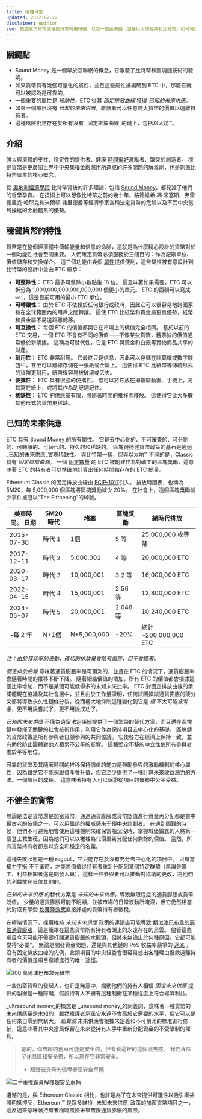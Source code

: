 ```yaml
---
title: 穩健貨幣
updated: 2022-02-22
disclaimer: opinion
seo: 概述賦予貨幣價值的貨幣有用特徵，以及一些區塊鏈（包括以太坊經典和比特幣）如何有意地將這些特徵應用到它們的貨幣政策中以確保去中心化和長壽。
---
```


## 關鍵點

- Sound Money 是一個早於互聯網的概念，它激發了比特幣和區塊鏈技術的發明。
- 如果貨幣具有幾個可量化的屬性，並且這些屬性被編碼到 ETC 中，那麼它就可以被認為是可靠的。
- 一個重要的屬性是 _稀缺性_，ETC 從其 _固定排放曲線_ 獲得 _已知的未來供應_。
- 如果一個項目沒有 _已知的未來供應_，維護者可以任意誇大貨幣的價值以遠離持有者。
- 這種風險仍然存在於所有沒有 _固定排放曲線_的鏈上，包括以太坊™。

## 介紹

強大經濟體的支柱、穩定性的提供者、健康 [時間偏好](https://www.youtube.com/watch?v=k5XbLm3pEfI)激勵者、繁榮的創造者。 穩健貨幣是更廣闊世界中中央集權金融濫用所造成的許多問題的解毒劑，也是刺激比特幣誕生的核心概念。

從 [奧地利經濟學院](https://mises.org/topics/bitcoin) 比特幣背後的許多理論，包括 [Sound Money](https://mises.org/library/principle-sound-money)，都見證了他們的哲學孕育。 在技術上可以想像比特幣之前的幾十年，路德維希·馮·米塞斯、弗雷德里克·哈耶克和米爾頓·弗里德曼等經濟學家宣稱法定貨幣的危險以及不受中央當局操縱的金融體系的優勢。

## 穩健貨幣的特性

貨幣是在整個經濟體中傳輸能量和信息的命脈，這就是為什麼精心設計的貨幣對於一個功能性社會至關重要。 人們確定貨幣必須服務於三個目的：作為記賬單位、價值儲存和交換媒介。 這三個功能由幾個 [屬性](https://cryptowhat.com/properties-of-sound-money/)提供便利，這些屬性被有意設計到比特幣的設計中並由 ETC 繼承：

- **可整除性：** ETC 最多可整除小數點後 18 位。 這意味著如果需要，ETC 可以拆分為 1,000,000,000,000,000,000 個更小的單元。 ETC 的面額可以寫成 `wei`，這是目前可用的最小 ETC 單位。
- **可轉讓性：** 由於 ETC 不依賴於任何銀行或政府，因此它可以很容易地跨國家和在全球範圍內的用戶之間轉讓。 這使 ETC 比紙幣和貴金屬更具優勢，紙幣和貴金屬不易遠距離轉移。
- **可互換性：** 每個 ETC 的價值都與它在市場上的價值完全相同。 基於以前的 ETC 交易，一個 ETC 不會有不同的價值——不像某些貨幣，舊票據的價值通常低於新票據。 這稱為可替代性，它是 ETC 與黃金和白銀等實物商品共享的財產。
- **耐用性：** ETC 非常耐用。 它最終只是信息，因此可以存儲在計算機或數字錢包中，甚至可以離線存儲在一張紙或金屬上。 這使得 ETC 比紙幣等傳統形式的貨幣更耐用，紙幣很容易被破壞或丟失。
- **便攜性：** ETC 具有很強的便攜性。 您可以將它放在拇指驅動器、手機上，將其寫在紙上，或將其作為助記詞記住。
- **稀缺性：** ETC 的供應量有限，將隨著時間的推移而釋放。 這使得它比大多數其他形式的貨幣更稀缺。

## 已知的未來供應

ETC 具有 Sound Money 的所有屬性。 它是去中心化的、不可審查的、可分割的、可轉讓的、可替代的、持久的和稀缺的。 區塊鏈穩健貨幣政策的基石是通過 _已知的未來供應_實現稀缺性。 與比特幣一樣，但與以太坊™ 不同的是，Classic 具有 _固定排放曲線_。 一個 [固定數量](https://etcis.money/) 的 ETC 被創建作為對礦工的區塊獎勵，這意味著 ETC 的持有者可以準確地計算出任何時間點存在的 ETC 總量。

Ethereum Classic 的固定排放曲線由 [ECIP-1017](https://ecips.ethereumclassic.org/ECIPs/ecip-1017)引入。 排放時間表，也稱為 5M20，每 5,000,000 個區塊將區塊獎勵減少 20%。 在社會上，這個區塊獎勵減少事件被冠以“The Fifthening”的綽號。

| 美東時間。 日期   | 5M20時代 | 堵塞          | 區塊獎勵    | 總時代排放               |
| ---------- | ------ | ----------- | ------- | ------------------- |
| 2015-07-30 | 時代 1   | 1個          | 5 等     | 25,000,000 枚等幣      |
| 2017-12-11 | 時代 2   | 5,000,001   | 4 等     | 20,000,000 ETC      |
| 2020-03-17 | 時代 3   | 10,000,001  | 3.2 等   | 16,000,000 ETC      |
| 2022-04-15 | 時代 4   | 15,000,001  | 2.56 等  | 12,800,000 ETC      |
| 2024-05-07 | 時代 5   | 20,000,001  | 2.048 等 | 10,240,000 ETC      |
| ~每 2 年     | N+1個   | N+5,000,000 | -20%    | 總計 ~200,000,000 ETC |

_注：由於叔叔率的波動，確切的排放量會略有偏差，但不會顯著。_

_固定排放曲線_ 意味著通貨膨脹率是可預測的，並且在 ETC 的情況下，通貨膨脹率會隨著時間的推移不斷下降。 隨著網絡價值的增加，所有 ETC 的價值都會根據這個比率增加，而不是某個可能低得多的未知未來比率。 ETC 對固定排放曲線的承諾體現在協議及其社會層中，並且由於工作量證明，任何試圖操縱通貨膨脹的硬分叉都將導致永久性鏈條分裂，從而極大地抑制這種變化到它是 _極_ 不太可能被考慮，更不用說嘗試了，更不用說成功了。

_已知的未來供應_ 不僅為遺留法定係統提供了一個繁榮的替代方案，而且還在區塊鏈中發揮了關鍵的社會技術作用，利用它作為保持項目去中心化的基礎。 區塊鏈的貨幣政策是所有參與者自願參與的共同協議。 它使各方在經濟上保持一致，並有助於防止團體對他人積累不公平的影響。 這種堅定不移的中立性使所有參與者處於平等地位。

可靠的貨幣及其隨著時間的推移保持價值的能力是鼓勵參與的激勵機制的核心屬性，因為雖然它不能保證資產會升值，但它至少提供了一種計算未來收益潛力的方法。一個項目的成長。 這意味著持有人可以保證從項目的優勢中公平受益。

## 不健全的貨幣

無論是法定貨幣還是加密貨幣，通過通貨膨脹或貨幣貶值進行資金再分配都是書中最古老的伎倆之一，可以用錯誤的權威感來干預中央計劃者。 在遇到困難的時候，他們不可避免地會使用這種機制來確保當船沉沒時，掌握城堡鑰匙的人將第一個登上救生筏，因為他們可以以犧牲為代價重新分配任何剩餘的價值。 當然，所有貨幣持有者都是以安全和穩定的名義。

這種失敗狀態是一種 rugpull，它只能存在於沒有充分去中心化的項目中。 只有當 [權力平衡](/why-classic/decentralism#balancing-power) 不平衡時，才能將價值從持有者重新分配到某個特定群體（無論是礦工、利益相關者還是開發人員），這樣一些參與者可以推動對協議的更改，將他們的利益放在首位其他的。

_已知的未來供應_ 的替代方案是 _未知的未來供應_，導致無限程度的通貨膨脹或貨幣貶值。 少量的通貨膨脹可能不明顯，並被市場的日常波動所淹沒，但它仍然相當於對沒有享受 [坎蒂隆效應](https://cointelegraph.com/explained/from-cash-to-crypto-the-cantillon-effect-vs-the-nakamoto-effect)直接好處的貨幣持有者徵稅。

在極端情況下，採用維持 _未知未來供應_ 政策的連鎖店可能導致 [類似津巴布韋的惡性通貨膨脹](https://en.wikipedia.org/wiki/Hyperinflation_in_Zimbabwe)，這是籠罩在這些貨幣所有持有者頭上的永遠存在的烏雲。 儘管這些項目今天可能不需要打開通貨膨脹的水龍頭，但將來無論出於何種原因，它都可能變得“必要”。 無論是開發資金問題，還是與其他鏈的 PoS 收益率競爭的 [逐底](/why-classic/proof-of-work#the-apr-arms-race) ，沒有固定排放曲線的先例，此類項目的中央組委會很容易想出各種理由撥款遠離持有者的價值是項目繼續進行的唯一途徑。

![100 萬億津巴布韋元紙幣](./zimbabwedollar.jpg)

一些加密貨幣的發起人，也許是無意中，煽動他們的持有人相信 _固定未來供應_ 提供的製衡是一種障礙，假設持有人不擁有這種制衡在某種程度上符合經濟利益。

_ultrasound money_的概念是 _unsound money_的同義詞，意味著一種貨幣的未來供應量是未知的，雖然維護者承諾它永遠不會高於它需要的水平，但它可以是任何來自零到無窮大。 _超聲波_ 未來供應會根據未定義和不可預測的標准進行修補，這意味著其中央當局保留在未來從持有人手中重新分配資金的不受限制的權利。

> 是的，你無聊的舊車可能是安全的，但看看這裡的這個壞男孩。 我們移除了休息區和安全帶，所以現在它非常安全。
> 
> - ~~超聲波貨幣的倡導者~~超安全車輛

![二手車推銷員解釋超安全車輛](./ultrasafe.jpg)

遺憾的是，與 Ethereum Classic 相比，也許是為了在未來提供可選性以吸引權益證明抵押品，Ethereum™ 是眾多維持 _未知未來供應_政策的加密貨幣項目之一，這反過來意味著持有者面臨風險未來無限通貨膨脹的風險。
